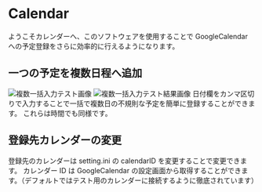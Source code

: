 # Calendar

ようこそカレンダーへ、このソフトウェアを使用することで GoogleCalendar への予定登録をさらに効率的に行えるようになります。

## 一つの予定を複数日程へ追加

![複数一括入力テスト画像]("C:\Users\ryou1\Desktop\複数日程追加.png")
![複数一括入力テスト結果画像]("C:\Users\ryou1\Desktop\複数日程追加結果.png")
日付欄をカンマ区切りで入力することで一括で複数日の不規則な予定を簡単に登録することができます。
これらは時間でも同様です。

## 登録先カレンダーの変更

登録先のカレンダーは setting.ini の calendarID を変更することで変更できます。
カレンダー ID は GoogleCalendar の設定画面から取得することができます。（デフォルトではテスト用のカレンダーに接続するように徹底されています）
